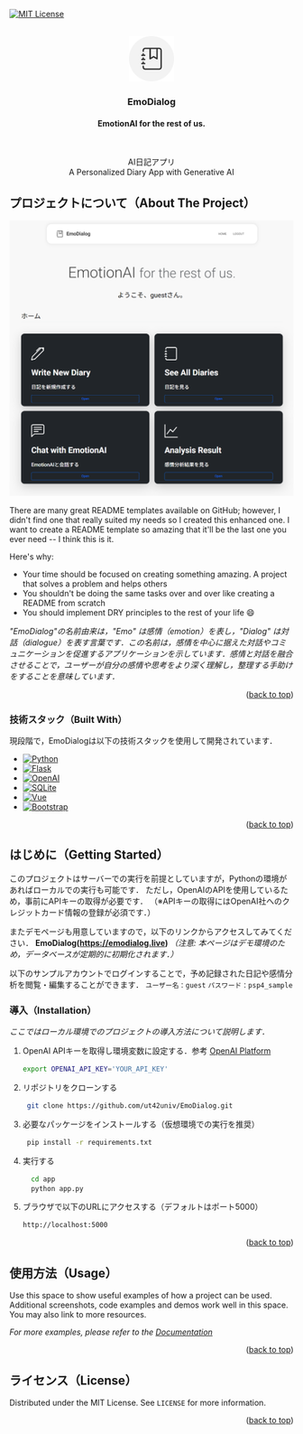 <!-- Improved compatibility of back to top link: See: https://github.com/othneildrew/Best-README-Template/pull/73 -->
<a id="readme-top"></a>
<!--
*** Thanks for checking out the Best-README-Template. If you have a suggestion
*** that would make this better, please fork the repo and create a pull request
*** or simply open an issue with the tag "enhancement".
*** Don't forget to give the project a star!
*** Thanks again! Now go create something AMAZING! :D
-->



<!-- PROJECT SHIELDS -->
<!--
*** I'm using markdown "reference style" links for readability.
*** Reference links are enclosed in brackets [ ] instead of parentheses ( ).
*** See the bottom of this document for the declaration of the reference variables
*** for contributors-url, forks-url, etc. This is an optional, concise syntax you may use.
*** https://www.markdownguide.org/basic-syntax/#reference-style-links
-->

[![MIT License][license-shield]][license-url]


<!-- PROJECT LOGO -->
<br />
<div align="center">
  <a href="https://emodialog.live">
    <img src="images/logo.png" alt="Logo" width="80" height="80">
  </a>

  <h3 align="center">EmoDialog</h3>
  <h4 align="center">EmotionAI for the rest of us.</h4> 
  <br />
  <p align="center">
    AI日記アプリ
    <br />
    A Personalized Diary App with Generative AI
  </p>
</div>

<!-- ABOUT THE PROJECT -->
## プロジェクトについて（About The Project）

[![Product Name Screen Shot][product-screenshot]](https://emodialog.live)

There are many great README templates available on GitHub; however, I didn't find one that really suited my needs so I created this enhanced one. I want to create a README template so amazing that it'll be the last one you ever need -- I think this is it.

Here's why:
* Your time should be focused on creating something amazing. A project that solves a problem and helps others
* You shouldn't be doing the same tasks over and over like creating a README from scratch
* You should implement DRY principles to the rest of your life :smile:

_"EmoDialog"の名前由来は，"Emo" は感情（emotion）を表し，"Dialog" は対話（dialogue）を表す言葉です．この名前は，感情を中心に据えた対話やコミュニケーションを促進するアプリケーションを示しています．感情と対話を融合させることで，ユーザーが自分の感情や思考をより深く理解し，整理する手助けをすることを意味しています．_

<p align="right">(<a href="#readme-top">back to top</a>)</p>



### 技術スタック（Built With）

現段階で，EmoDialogは以下の技術スタックを使用して開発されています．

* [![Python][Python.org]][Python-url]
* [![Flask][Flask.palletsprojects]][Flask-url]
* [![OpenAI][openai.com]][openai-url]
* [![SQLite][sqllite]][sqllite-url]
* [![Vue][Vue.js]][Vue-url]
* [![Bootstrap][Bootstrap.com]][Bootstrap-url]
<p align="right">(<a href="#readme-top">back to top</a>)</p>



<!-- GETTING STARTED -->
## はじめに（Getting Started）

このプロジェクトはサーバーでの実行を前提としていますが，Pythonの環境があればローカルでの実行も可能です．
ただし，OpenAIのAPIを使用しているため，事前にAPIキーの取得が必要です．
（※APIキーの取得にはOpenAI社へのクレジットカード情報の登録が必須です．）

またデモページも用意していますので，以下のリンクからアクセスしてみてください．
**EmoDialog(https://emodialog.live)**
_（注意: 本ページはデモ環境のため，データベースが定期的に初期化されます．）_

以下のサンプルアカウントでログインすることで，予め記録された日記や感情分析を閲覧・編集することができます．
`ユーザー名：guest`
`パスワード：psp4_sample`

### 導入（Installation）

_ここではローカル環境でのプロジェクトの導入方法について説明します．_

1. OpenAI APIキーを取得し環境変数に設定する．参考 [OpenAI Platform](https://platform.openai.com)
    ```sh
    export OPENAI_API_KEY='YOUR_API_KEY'
    ```
2. リポジトリをクローンする
   ```sh
    git clone https://github.com/ut42univ/EmoDialog.git
   ```
3. 必要なパッケージをインストールする（仮想環境での実行を推奨）
   ```sh
    pip install -r requirements.txt
   ```
4. 実行する
    ```sh
      cd app
      python app.py
    ```
5. ブラウザで以下のURLにアクセスする（デフォルトはポート5000）
    ```sh
    http://localhost:5000
    ```

<p align="right">(<a href="#readme-top">back to top</a>)</p>



<!-- USAGE EXAMPLES -->
## 使用方法（Usage）

Use this space to show useful examples of how a project can be used. Additional screenshots, code examples and demos work well in this space. You may also link to more resources.

_For more examples, please refer to the [Documentation](https://example.com)_

<p align="right">(<a href="#readme-top">back to top</a>)</p>

<!-- LICENSE -->
## ライセンス（License）

Distributed under the MIT License. See `LICENSE` for more information.

<p align="right">(<a href="#readme-top">back to top</a>)</p>



<!-- MARKDOWN LINKS & IMAGES -->
<!-- https://www.markdownguide.org/basic-syntax/#reference-style-links -->
[contributors-shield]: https://img.shields.io/github/contributors/othneildrew/Best-README-Template.svg?style=for-the-badge
[contributors-url]: https://github.com/othneildrew/Best-README-Template/graphs/contributors
[forks-shield]: https://img.shields.io/github/forks/othneildrew/Best-README-Template.svg?style=for-the-badge
[forks-url]: https://github.com/othneildrew/Best-README-Template/network/members
[stars-shield]: https://img.shields.io/github/stars/othneildrew/Best-README-Template.svg?style=for-the-badge
[stars-url]: https://github.com/othneildrew/Best-README-Template/stargazers
[issues-shield]: https://img.shields.io/github/issues/othneildrew/Best-README-Template.svg?style=for-the-badge
[issues-url]: https://github.com/othneildrew/Best-README-Template/issues
[license-shield]: https://img.shields.io/github/license/othneildrew/Best-README-Template.svg?style=for-the-badge
[license-url]: https://github.com/ut42univ/EmoDialog/blob/main/LICENSE
[linkedin-shield]: https://img.shields.io/badge/-LinkedIn-black.svg?style=for-the-badge&logo=linkedin&colorB=555
[linkedin-url]: https://linkedin.com/in/othneildrew
[product-screenshot]: images/screenshot.png
[Next.js]: https://img.shields.io/badge/next.js-000000?style=for-the-badge&logo=nextdotjs&logoColor=white
[Next-url]: https://nextjs.org/
[React.js]: https://img.shields.io/badge/React-20232A?style=for-the-badge&logo=react&logoColor=61DAFB
[React-url]: https://reactjs.org/
[Vue.js]: https://img.shields.io/badge/Vue.js-35495E?style=for-the-badge&logo=vuedotjs&logoColor=4FC08D
[Vue-url]: https://vuejs.org/
[Angular.io]: https://img.shields.io/badge/Angular-DD0031?style=for-the-badge&logo=angular&logoColor=white
[Angular-url]: https://angular.io/
[Svelte.dev]: https://img.shields.io/badge/Svelte-4A4A55?style=for-the-badge&logo=svelte&logoColor=FF3E00
[Svelte-url]: https://svelte.dev/
[Laravel.com]: https://img.shields.io/badge/Laravel-FF2D20?style=for-the-badge&logo=laravel&logoColor=white
[Laravel-url]: https://laravel.com
[Bootstrap.com]: https://img.shields.io/badge/Bootstrap-563D7C?style=for-the-badge&logo=bootstrap&logoColor=white
[Bootstrap-url]: https://getbootstrap.com
[JQuery.com]: https://img.shields.io/badge/jQuery-0769AD?style=for-the-badge&logo=jquery&logoColor=white
[JQuery-url]: https://jquery.com 
[Python.org]: https://img.shields.io/badge/Python-3776AB?style=for-the-badge&logo=python&logoColor=white
[Python-url]: https://www.python.org/
[Flask.palletsprojects]: https://img.shields.io/badge/Flask-000000?style=for-the-badge&logo=flask&logoColor=white
[Flask-url]: https://flask.palletsprojects.com/
[sqllite]: https://img.shields.io/badge/SQLite-07405E?style=for-the-badge&logo=sqlite&logoColor=white
[sqllite-url]: https://www.sqlite.org/index.html
[openai.com]: https://img.shields.io/badge/OpenAI-F2F2F2?style=for-the-badge&logo=openai&logoColor=black
[openai-url]: https://www.openai.com/
[Heroku.com]: https://img.shields.io/badge/Heroku-430098?style=for-the-badge&logo=heroku&logoColor=white
[Heroku-url]: https://www.heroku.com/
[Google Cloud]: https://img.shields.io/badge/Google_Cloud-4285F4?style=for-the-badge&logo=google-cloud&logoColor=white
[Google Cloud-url]: https://cloud.google.com/
[matplotlib]: https://img.shields.io/badge/Matplotlib-3776AB?style=for-the-badge&logo=python&logoColor=white
[matplotlib-url]: https://matplotlib.org/